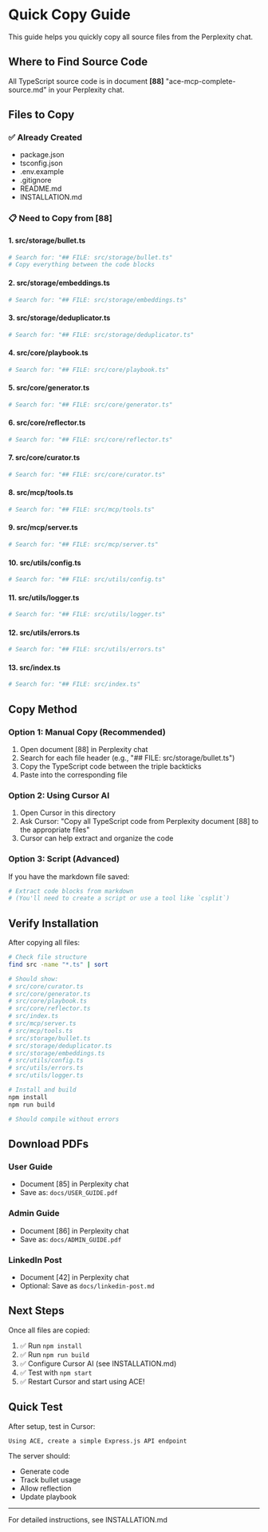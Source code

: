 # Quick Copy Guide

This guide helps you quickly copy all source files from the Perplexity chat.

## Where to Find Source Code

All TypeScript source code is in document **[88]** "ace-mcp-complete-source.md" in your Perplexity chat.

## Files to Copy

### ✅ Already Created
- package.json
- tsconfig.json
- .env.example
- .gitignore  
- README.md
- INSTALLATION.md

### 📋 Need to Copy from [88]

#### 1. src/storage/bullet.ts
```bash
# Search for: "## FILE: src/storage/bullet.ts"
# Copy everything between the code blocks
```

#### 2. src/storage/embeddings.ts
```bash
# Search for: "## FILE: src/storage/embeddings.ts"
```

#### 3. src/storage/deduplicator.ts  
```bash
# Search for: "## FILE: src/storage/deduplicator.ts"
```

#### 4. src/core/playbook.ts
```bash
# Search for: "## FILE: src/core/playbook.ts"
```

#### 5. src/core/generator.ts
```bash
# Search for: "## FILE: src/core/generator.ts"
```

#### 6. src/core/reflector.ts
```bash
# Search for: "## FILE: src/core/reflector.ts"
```

#### 7. src/core/curator.ts
```bash
# Search for: "## FILE: src/core/curator.ts"
```

#### 8. src/mcp/tools.ts
```bash
# Search for: "## FILE: src/mcp/tools.ts"
```

#### 9. src/mcp/server.ts
```bash
# Search for: "## FILE: src/mcp/server.ts"
```

#### 10. src/utils/config.ts
```bash
# Search for: "## FILE: src/utils/config.ts"
```

#### 11. src/utils/logger.ts
```bash
# Search for: "## FILE: src/utils/logger.ts"
```

#### 12. src/utils/errors.ts
```bash
# Search for: "## FILE: src/utils/errors.ts"
```

#### 13. src/index.ts
```bash
# Search for: "## FILE: src/index.ts"
```

## Copy Method

### Option 1: Manual Copy (Recommended)

1. Open document [88] in Perplexity chat
2. Search for each file header (e.g., "## FILE: src/storage/bullet.ts")
3. Copy the TypeScript code between the triple backticks
4. Paste into the corresponding file

### Option 2: Using Cursor AI

1. Open Cursor in this directory
2. Ask Cursor: "Copy all TypeScript code from Perplexity document [88] to the appropriate files"
3. Cursor can help extract and organize the code

### Option 3: Script (Advanced)

If you have the markdown file saved:

```bash
# Extract code blocks from markdown
# (You'll need to create a script or use a tool like `csplit`)
```

## Verify Installation

After copying all files:

```bash
# Check file structure
find src -name "*.ts" | sort

# Should show:
# src/core/curator.ts
# src/core/generator.ts
# src/core/playbook.ts
# src/core/reflector.ts
# src/index.ts
# src/mcp/server.ts
# src/mcp/tools.ts
# src/storage/bullet.ts
# src/storage/deduplicator.ts
# src/storage/embeddings.ts
# src/utils/config.ts
# src/utils/errors.ts
# src/utils/logger.ts

# Install and build
npm install
npm run build

# Should compile without errors
```

## Download PDFs

### User Guide
- Document [85] in Perplexity chat
- Save as: `docs/USER_GUIDE.pdf`

### Admin Guide  
- Document [86] in Perplexity chat
- Save as: `docs/ADMIN_GUIDE.pdf`

### LinkedIn Post
- Document [42] in Perplexity chat
- Optional: Save as `docs/linkedin-post.md`

## Next Steps

Once all files are copied:

1. ✅ Run `npm install`
2. ✅ Run `npm run build`
3. ✅ Configure Cursor AI (see INSTALLATION.md)
4. ✅ Test with `npm start`
5. ✅ Restart Cursor and start using ACE!

## Quick Test

After setup, test in Cursor:

```
Using ACE, create a simple Express.js API endpoint
```

The server should:
- Generate code
- Track bullet usage
- Allow reflection
- Update playbook

---

For detailed instructions, see INSTALLATION.md

